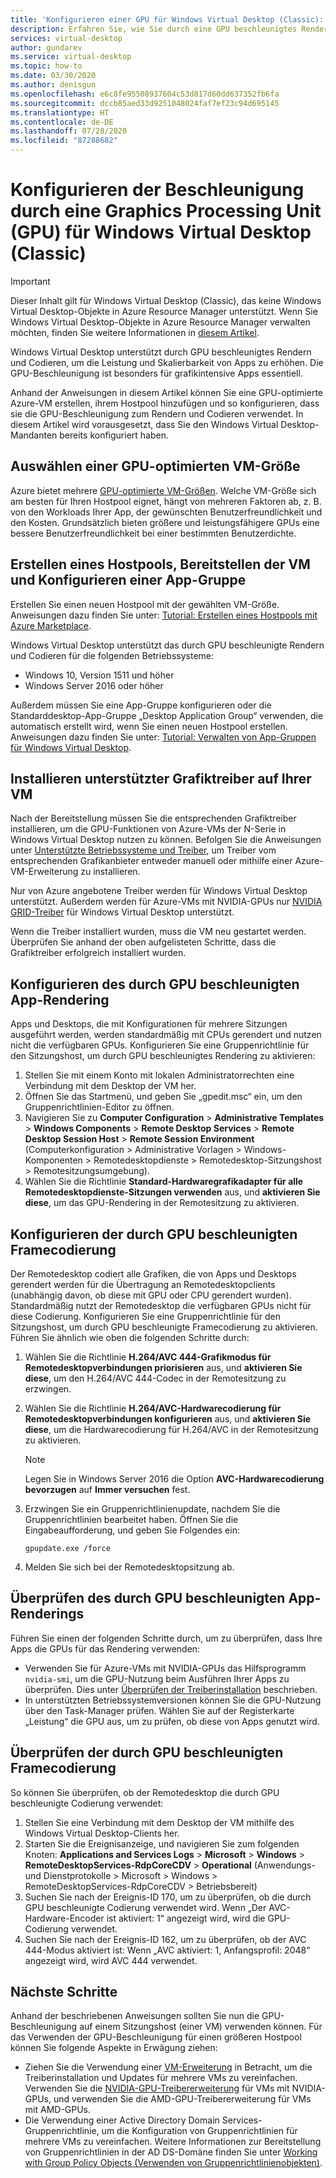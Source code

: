 ```yaml
---
title: 'Konfigurieren einer GPU für Windows Virtual Desktop (Classic): Azure'
description: Erfahren Sie, wie Sie durch eine GPU beschleunigtes Rendering und eine schnellere Codierung in Windows Virtual Desktop (Classic) ermöglichen.
services: virtual-desktop
author: gundarev
ms.service: virtual-desktop
ms.topic: how-to
ms.date: 03/30/2020
ms.author: denisgun
ms.openlocfilehash: e6c8fe95508937604c53d817d60dd637352fb6fa
ms.sourcegitcommit: dccb85aed33d9251048024faf7ef23c94d695145
ms.translationtype: HT
ms.contentlocale: de-DE
ms.lasthandoff: 07/28/2020
ms.locfileid: "87288682"
---
```

# <a name="configure-graphics-processing-unit-gpu-acceleration-for-windows-virtual-desktop-classic"></a>Konfigurieren der Beschleunigung durch eine Graphics Processing Unit (GPU) für Windows Virtual Desktop (Classic)

>[!IMPORTANT]
>Dieser Inhalt gilt für Windows Virtual Desktop (Classic), das keine Windows Virtual Desktop-Objekte in Azure Resource Manager unterstützt. Wenn Sie Windows Virtual Desktop-Objekte in Azure Resource Manager verwalten möchten, finden Sie weitere Informationen in [diesem Artikel](../configure-vm-gpu.md).

Windows Virtual Desktop unterstützt durch GPU beschleunigtes Rendern und Codieren, um die Leistung und Skalierbarkeit von Apps zu erhöhen. Die GPU-Beschleunigung ist besonders für grafikintensive Apps essentiell.

Anhand der Anweisungen in diesem Artikel können Sie eine GPU-optimierte Azure-VM erstellen, ihrem Hostpool hinzufügen und so konfigurieren, dass sie die GPU-Beschleunigung zum Rendern und Codieren verwendet. In diesem Artikel wird vorausgesetzt, dass Sie den Windows Virtual Desktop-Mandanten bereits konfiguriert haben.

## <a name="select-a-gpu-optimized-azure-virtual-machine-size"></a>Auswählen einer GPU-optimierten VM-Größe

Azure bietet mehrere [GPU-optimierte VM-Größen](/azure/virtual-machines/windows/sizes-gpu). Welche VM-Größe sich am besten für Ihren Hostpool eignet, hängt von mehreren Faktoren ab, z. B. von den Workloads Ihrer App, der gewünschten Benutzerfreundlichkeit und den Kosten. Grundsätzlich bieten größere und leistungsfähigere GPUs eine bessere Benutzerfreundlichkeit bei einer bestimmten Benutzerdichte.

## <a name="create-a-host-pool-provision-your-virtual-machine-and-configure-an-app-group"></a>Erstellen eines Hostpools, Bereitstellen der VM und Konfigurieren einer App-Gruppe

Erstellen Sie einen neuen Hostpool mit der gewählten VM-Größe. Anweisungen dazu finden Sie unter: [Tutorial: Erstellen eines Hostpools mit Azure Marketplace](/azure/virtual-desktop/create-host-pools-azure-marketplace).

Windows Virtual Desktop unterstützt das durch GPU beschleunigte Rendern und Codieren für die folgenden Betriebssysteme:

* Windows 10, Version 1511 und höher
* Windows Server 2016 oder höher

Außerdem müssen Sie eine App-Gruppe konfigurieren oder die Standarddesktop-App-Gruppe „Desktop Application Group“ verwenden, die automatisch erstellt wird, wenn Sie einen neuen Hostpool erstellen. Anweisungen dazu finden Sie unter: [Tutorial: Verwalten von App-Gruppen für Windows Virtual Desktop](/azure/virtual-desktop/manage-app-groups).

## <a name="install-supported-graphics-drivers-in-your-virtual-machine"></a>Installieren unterstützter Grafiktreiber auf Ihrer VM

Nach der Bereitstellung müssen Sie die entsprechenden Grafiktreiber installieren, um die GPU-Funktionen von Azure-VMs der N-Serie in Windows Virtual Desktop nutzen zu können. Befolgen Sie die Anweisungen unter [Unterstützte Betriebssysteme und Treiber](/azure/virtual-machines/windows/sizes-gpu#supported-operating-systems-and-drivers), um Treiber vom entsprechenden Grafikanbieter entweder manuell oder mithilfe einer Azure-VM-Erweiterung zu installieren.

Nur von Azure angebotene Treiber werden für Windows Virtual Desktop unterstützt. Außerdem werden für Azure-VMs mit NVIDIA-GPUs nur [NVIDIA GRID-Treiber](/azure/virtual-machines/windows/n-series-driver-setup#nvidia-grid-drivers) für Windows Virtual Desktop unterstützt.

Wenn die Treiber installiert wurden, muss die VM neu gestartet werden. Überprüfen Sie anhand der oben aufgelisteten Schritte, dass die Grafiktreiber erfolgreich installiert wurden.

## <a name="configure-gpu-accelerated-app-rendering"></a>Konfigurieren des durch GPU beschleunigten App-Rendering

Apps und Desktops, die mit Konfigurationen für mehrere Sitzungen ausgeführt werden, werden standardmäßig mit CPUs gerendert und nutzen nicht die verfügbaren GPUs. Konfigurieren Sie eine Gruppenrichtlinie für den Sitzungshost, um durch GPU beschleunigtes Rendering zu aktivieren:

1. Stellen Sie mit einem Konto mit lokalen Administratorrechten eine Verbindung mit dem Desktop der VM her.
2. Öffnen Sie das Startmenü, und geben Sie „gpedit.msc“ ein, um den Gruppenrichtlinien-Editor zu öffnen.
3. Navigieren Sie zu **Computer Configuration** > **Administrative Templates** > **Windows Components** > **Remote Desktop Services** > **Remote Desktop Session Host** > **Remote Session Environment** (Computerkonfiguration > Administrative Vorlagen > Windows-Komponenten > Remotedesktopdienste > Remotedesktop-Sitzungshost > Remotesitzungsumgebung).
4. Wählen Sie die Richtlinie **Standard-Hardwaregrafikadapter für alle Remotedesktopdienste-Sitzungen verwenden** aus, und **aktivieren Sie diese**, um das GPU-Rendering in der Remotesitzung zu aktivieren.

## <a name="configure-gpu-accelerated-frame-encoding"></a>Konfigurieren der durch GPU beschleunigten Framecodierung

Der Remotedesktop codiert alle Grafiken, die von Apps und Desktops gerendert werden für die Übertragung an Remotedesktopclients (unabhängig davon, ob diese mit GPU oder CPU gerendert wurden). Standardmäßig nutzt der Remotedesktop die verfügbaren GPUs nicht für diese Codierung. Konfigurieren Sie eine Gruppenrichtlinie für den Sitzungshost, um durch GPU beschleunigte Framecodierung zu aktivieren. Führen Sie ähnlich wie oben die folgenden Schritte durch:

1. Wählen Sie die Richtlinie **H.264/AVC 444-Grafikmodus für Remotedesktopverbindungen priorisieren** aus, und **aktivieren Sie diese**, um den H.264/AVC 444-Codec in der Remotesitzung zu erzwingen.
2. Wählen Sie die Richtlinie **H.264/AVC-Hardwarecodierung für Remotedesktopverbindungen konfigurieren** aus, und **aktivieren Sie diese**, um die Hardwarecodierung für H.264/AVC in der Remotesitzung zu aktivieren.

    >[!NOTE]
    >Legen Sie in Windows Server 2016 die Option **AVC-Hardwarecodierung bevorzugen** auf **Immer versuchen** fest.

3. Erzwingen Sie ein Gruppenrichtlinienupdate, nachdem Sie die Gruppenrichtlinien bearbeitet haben. Öffnen Sie die Eingabeaufforderung, und geben Sie Folgendes ein:

    ```batch
    gpupdate.exe /force
    ```

4. Melden Sie sich bei der Remotedesktopsitzung ab.

## <a name="verify-gpu-accelerated-app-rendering"></a>Überprüfen des durch GPU beschleunigten App-Renderings

Führen Sie einen der folgenden Schritte durch, um zu überprüfen, dass Ihre Apps die GPUs für das Rendering verwenden:

* Verwenden Sie für Azure-VMs mit NVIDIA-GPUs das Hilfsprogramm `nvidia-smi`, um die GPU-Nutzung beim Ausführen Ihrer Apps zu überprüfen. Dies unter [Überprüfen der Treiberinstallation](/azure/virtual-machines/windows/n-series-driver-setup#verify-driver-installation) beschrieben.
* In unterstützten Betriebssystemversionen können Sie die GPU-Nutzung über den Task-Manager prüfen. Wählen Sie auf der Registerkarte „Leistung“ die GPU aus, um zu prüfen, ob diese von Apps genutzt wird.

## <a name="verify-gpu-accelerated-frame-encoding"></a>Überprüfen der durch GPU beschleunigten Framecodierung

So können Sie überprüfen, ob der Remotedesktop die durch GPU beschleunigte Codierung verwendet:

1. Stellen Sie eine Verbindung mit dem Desktop der VM mithilfe des Windows Virtual Desktop-Clients her.
2. Starten Sie die Ereignisanzeige, und navigieren Sie zum folgenden Knoten: **Applications and Services Logs** > **Microsoft** > **Windows** > **RemoteDesktopServices-RdpCoreCDV** > **Operational** (Anwendungs- und Dienstprotokolle > Microsoft > Windows > RemoteDesktopServices-RdpCoreCDV > Betriebsbereit)
3. Suchen Sie nach der Ereignis-ID 170, um zu überprüfen, ob die durch GPU beschleunigte Codierung verwendet wird. Wenn „Der AVC-Hardware-Encoder ist aktiviert: 1“ angezeigt wird, wird die GPU-Codierung verwendet.
4. Suchen Sie nach der Ereignis-ID 162, um zu überprüfen, ob der AVC 444-Modus aktiviert ist: Wenn „AVC aktiviert: 1, Anfangsprofil: 2048“ angezeigt wird, wird AVC 444 verwendet.

## <a name="next-steps"></a>Nächste Schritte

Anhand der beschriebenen Anweisungen sollten Sie nun die GPU-Beschleunigung auf einem Sitzungshost (einer VM) verwenden können. Für das Verwenden der GPU-Beschleunigung für einen größeren Hostpool können Sie folgende Aspekte in Erwägung ziehen:

* Ziehen Sie die Verwendung einer [VM-Erweiterung](/azure/virtual-machines/extensions/overview) in Betracht, um die Treiberinstallation und Updates für mehrere VMs zu vereinfachen. Verwenden Sie die [NVIDIA-GPU-Treibererweiterung](/azure/virtual-machines/extensions/hpccompute-gpu-windows) für VMs mit NVIDIA-GPUs, und verwenden Sie die AMD-GPU-Treibererweiterung für VMs mit AMD-GPUs.
* Die Verwendung einer Active Directory Domain Services-Gruppenrichtlinie, um die Konfiguration von Gruppenrichtlinien für mehrere VMs zu vereinfachen. Weitere Informationen zur Bereitstellung von Gruppenrichtlinien in der AD DS-Domäne finden Sie unter [Working with Group Policy Objects (Verwenden von Gruppenrichtlinienobjekten)](https://go.microsoft.com/fwlink/p/?LinkId=620889).